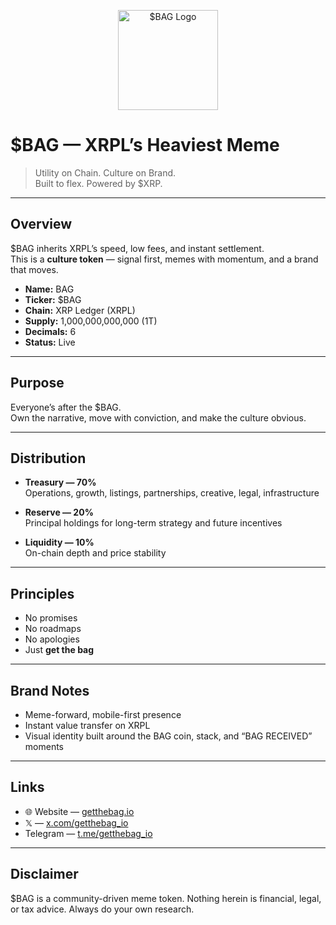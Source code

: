 <p align="center">
  <img src="https://getthebag.io/logo.png" alt="$BAG Logo" width="160"/>
</p>

# $BAG — XRPL’s Heaviest Meme

> Utility on Chain. Culture on Brand.  
> Built to flex. Powered by $XRP.

---

## Overview
$BAG inherits XRPL’s speed, low fees, and instant settlement.  
This is a **culture token** — signal first, memes with momentum, and a brand that moves.

- **Name:** BAG  
- **Ticker:** $BAG  
- **Chain:** XRP Ledger (XRPL)  
- **Supply:** 1,000,000,000,000 (1T)  
- **Decimals:** 6  
- **Status:** Live

---

## Purpose
Everyone’s after the $BAG.  
Own the narrative, move with conviction, and make the culture obvious.

---

## Distribution
- **Treasury — 70%**  
  Operations, growth, listings, partnerships, creative, legal, infrastructure

- **Reserve — 20%**  
  Principal holdings for long-term strategy and future incentives

- **Liquidity — 10%**  
  On-chain depth and price stability

---

## Principles
- No promises  
- No roadmaps  
- No apologies  
- Just **get the bag**

---

## Brand Notes
- Meme-forward, mobile-first presence  
- Instant value transfer on XRPL  
- Visual identity built around the BAG coin, stack, and “BAG RECEIVED” moments

---

## Links
- 🌐 Website — [getthebag.io](https://getthebag.io)  
- 𝕏 — [x.com/getthebag_io](https://x.com/getthebag_io)  
- Telegram — [t.me/getthebag_io](https://t.me/getthebag_io)

---

## Disclaimer
$BAG is a community-driven meme token. Nothing herein is financial, legal, or tax advice. Always do your own research.
